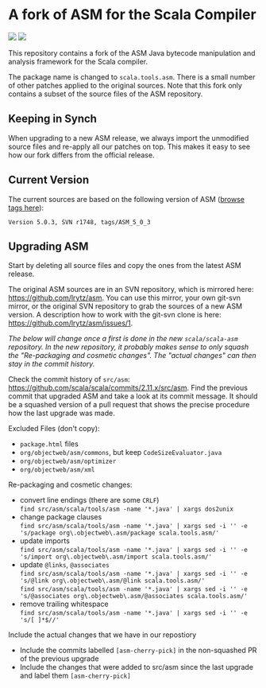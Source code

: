 # A fork of ASM for the Scala Compiler

[<img src="https://img.shields.io/travis/scala/scala-asm.svg"/>](https://travis-ci.org/scala/scala-asm)
[<img src="https://img.shields.io/maven-central/v/org.scala-lang.modules/scala-asm.svg"/>](http://search.maven.org/#search%7Cga%7C1%7Cg%3Aorg.scala-lang.modules%20a%3Ascala-asm)

This repository contains a fork of the ASM Java bytecode manipulation and analysis framework for the Scala compiler.

The package name is changed to `scala.tools.asm`.
There is a small number of other patches applied to the original sources.
Note that this fork only contains a subset of the source files of the ASM repository.

## Keeping in Synch

When upgrading to a new ASM release, we always import the unmodified source files and re-apply all our patches on top.
This makes it easy to see how our fork differs from the official release.

## Current Version

The current sources are based on the following version of ASM ([browse tags here](http://websvn.ow2.org/listing.php?repname=asm&path=%2Ftags%2F&rev=1748&peg=1748)):

```
Version 5.0.3, SVN r1748, tags/ASM_5_0_3
```

## Upgrading ASM

Start by deleting all source files and copy the ones from the latest ASM release.

The original ASM sources are in an SVN repository, which is mirrored here: https://github.com/lrytz/asm.
You can use this mirror, your own git-svn mirror, or the original SVN repository to grab the sources of a new ASM version.
A description how to work with the git-svn clone is here: https://github.com/lrytz/asm/issues/1.

*The below will change once a first is done in the new `scala/scala-asm` repository.*
*In the new repository, it probably makes sense to only squash the "Re-packaging and cosmetic changes".*
*The "actual changes" can then stay in the commit history.*

Check the commit history of `src/asm`: https://github.com/scala/scala/commits/2.11.x/src/asm.
Find the previous commit that upgraded ASM and take a look at its commit message.
It should be a squashed version of a pull request that shows the precise procedure how the last upgrade was made.

Excluded Files (don't copy):
  * `package.html` files
  * `org/objectweb/asm/commons`, but keep `CodeSizeEvaluator.java`
  * `org/objectweb/asm/optimizer`
  * `org/objectweb/asm/xml`

Re-packaging and cosmetic changes:
  * convert line endings (there are some `CRLF`)  
    `find src/asm/scala/tools/asm -name '*.java' | xargs dos2unix`
  * change package clauses  
    `find src/asm/scala/tools/asm -name '*.java' | xargs sed -i '' -e 's/package org\.objectweb\.asm/package scala.tools.asm/'`
  * update imports  
    `find src/asm/scala/tools/asm -name '*.java' | xargs sed -i '' -e 's/import org\.objectweb\.asm/import scala.tools.asm/'`
  * update `@links`, `@associates`  
    `find src/asm/scala/tools/asm -name '*.java' | xargs sed -i '' -e 's/@link org\.objectweb\.asm/@link scala.tools.asm/'`  
    `find src/asm/scala/tools/asm -name '*.java' | xargs sed -i '' -e 's/@associates org\.objectweb\.asm/@associates scala.tools.asm/'`
  * remove trailing whitespace  
    `find src/asm/scala/tools/asm -name '*.java' | xargs sed -i '' -e 's/[ ]*$//'`

Include the actual changes that we have in our repostiory
  * Include the commits labelled `[asm-cherry-pick]` in the non-squashed PR of the previous upgrade
  * Include the changes that were added to src/asm since the last upgrade and label them `[asm-cherry-pick]`
